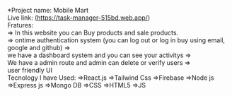 *Project name: Mobile Mart <br/>
Live link: (https://task-manager-515bd.web.app/)<br/>
Fratures: <br/> => In this website you can Buy products and sale products. <br/> => ontime authentication system (you can log out or log in buy using email, google and github) => <br/> we have a dashboard system and you can see your activitys => <br/> We have a admin route and admin can delete or verify users => <br/> user friendly UI <br/>
Tecnology I have Used: =>React.js =>Tailwind Css =>Firebase =>Node js =>Express js =>Mongo DB =>CSS =>HTML5 =>JS
